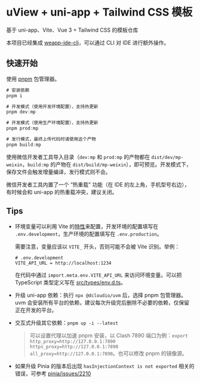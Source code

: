 # uView + uni-app + Tailwind CSS 模板

基于 uni-app、Vite、Vue 3 + Tailwind CSS 的模板仓库

本项目已经集成 [weapp-ide-cli](https://www.npmjs.com/package/weapp-ide-cli)，可以通过 CLI 对 IDE 进行额外操作。

## 快速开始

使用 [pnpm](https://pnpm.io) 包管理器。

```ts
# 安装依赖
pnpm i

# 开发模式（使用开发环境配置），支持热更新
pnpm dev:mp

# 开发模式（使用生产环境配置），支持热更新
pnpm prod:mp

# 发行模式，最终上传代码时请使用这个产物
pnpm build:mp
```

使用微信开发者工具导入目录（`dev:mp` 和 `prod:mp` 的产物都在 `dist/dev/mp-weixin`，`build:mp` 的产物在 `dist/build/mp-weixin`），即可预览。开发模式下，保存文件会触发增量编译，发行模式则不会。

微信开发者工具内置了一个 “热重载” 功能（在 IDE 的左上角，手机型号右边），有时候会和 uni-app 的热重载冲突，建议关闭。

## Tips

- 环境变量可以利用 Vite 的[特性](https://cn.vitejs.dev/guide/env-and-mode.html)来配置，开发环境的配置填写在 `.env.development`，生产环境的配置填写在 `.env.production`。

  需要注意，变量应该以 `VITE_` 开头，否则可能不会被 Vite 识别。举例：

  ```
  # .env.development
  VITE_API_URL = http://localhost:1234
  ```

  在代码中通过 `import.meta.env.VITE_API_URL` 来访问环境变量。可以把 TypeScript 类型定义写在 [src/types/env.d.ts](./src/types/env.d.ts)。

- 升级 uni-app 依赖：执行 `npx @dcloudio/uvm` 后，选择 pnpm 包管理器。uvm 会安装所有平台的依赖，建议每次升级完后删除不必要的依赖，仅保留正在开发的平台。

- 交互式升级其它依赖：`pnpm up -i --latest`

  > 可以设置代理以加速 pnpm 安装，以 Clash 7890 端口为例：`export http_proxy=http://127.0.0.1:7890 https_proxy=http://127.0.0.1:7890 all_proxy=http://127.0.0.1:7890`。也可以修改 pnpm 的镜像源。

- 如果升级 Pinia 的版本后出现 `hasInjectionContext is not exported` 相关的错误，可参考 [pinia/issues/2210](https://github.com/vuejs/pinia/issues/2210)
